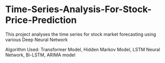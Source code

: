 # Time-Series-Analysis-For-Stock-Price-Prediction
This project analyses the time series for stock market forecasting using various Deep Neural Network

Algorithm Used: Transformer Model, Hidden Markov Model, LSTM Neural Network, Bi-LSTM, ARIMA model
